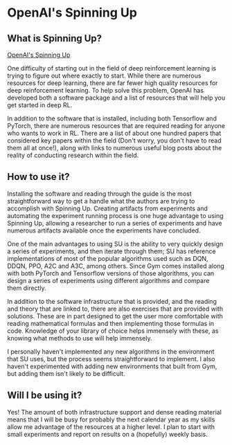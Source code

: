 # OpenAI's Spinning Up

## What is Spinning Up?

[OpenAI's Spinning Up](https://spinningup.openai.com/en/latest/index.html)

One difficulty of starting out in the field of deep reinforcement learning is trying to figure out where exactly to start. While there are numerous resources for deep learning, there are far fewer high quality resources for deep reinforcement learning. To help solve this problem, OpenAI has developed both a software package and a list of resources that will help you get started in deep RL. 

In addition to the software that is installed, including both Tensorflow and PyTorch, there are numerous resources that are required reading for anyone who wants to work in RL. There are a list of about one hundred papers that considered key papers within the field (Don't worry, you don't have to read them all at once!), along with links to numerous useful blog posts about the reality of conducting research within the field.

## How to use it?

Installing the software and reading through the guide is the most straightforward way to get a handle what the authors are trying to accomplish with Spinning Up. Creating artifacts from experiments and automating the experiment running process is one huge advantage to using Spinning Up, allowing a researcher to run a series of experiments and have numerous artifacts available once the experiments have concluded. 

One of the main advantages to using SU is the ability to very quickly design a series of experiments, and then iterate through them; SU has reference implementations of most of the popular algorithms used such as DQN, DDQN, PPO, A2C and A3C, among others. Since Gym comes installed along with both PyTorch and Tensorflow versions of those algorithms, you can design a series of experiments using different algorithms and compare them directly.

In addition to the software infrastructure that is provided, and the reading and theory that are linked to, there are also exercises that are provided with solutions. These are in part designed to get the user more comfortable with reading mathematical formulas and then implementing those formulas in code. Knowledge of your library of choice helps immensely with these, as knowing what methods to use will help immensely.

I personally haven't implemented any new algorithms in the environment that SU uses, but the process seems straightforward to implement. I also haven't experimented with adding new environments that built from Gym, but adding them isn't likely to be difficult.

## Will I be using it?

Yes! The amount of both infrastructure support and dense reading material means that I will be busy for probably the next calendar year as my skills allow me advantage of the resources at a higher level. I plan to start with small experiments and report on results on a (hopefully) weekly basis.